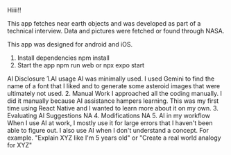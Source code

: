 Hiiii!!

This app fetches near earth objects and was developed as part of a technical interview. Data and pictures were fetched or found through NASA. 

This app was designed for android and iOS.

1. Install dependencies
  npm install
2. Start the app
   npm run web or npx expo start


AI Disclosure
1.AI usage
   AI was minimally used. I used Gemini to find the name of a font that I liked and to generate some asteroid images that were ultimately not used. 
2. Manual Work 
   I approached all the coding manually. I did it manually because AI assistance hampers learning. This was my first time using React Native and I wanted to learn more about it on my own. 
3. Evaluating AI Suggestions
   NA
4. Modifications
   NA
5. AI in my workflow 
  When I use AI at work, I mostly use it for large errors that I haven't been able to figure out. I also use AI when I don't understand a concept. For example. "Explain XYZ like I'm 5 years old" or "Create a real world analogy for XYZ"


  
    
   

